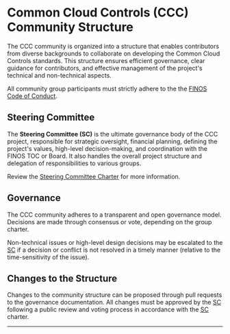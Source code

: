 # Common Cloud Controls (CCC) Community Structure

The CCC community is organized into a structure that enables contributors from diverse backgrounds to collaborate on developing the Common Cloud Controls standards. This structure ensures efficient governance, clear guidance for contributors, and effective management of the project's technical and non-technical aspects.

All community group participants must strictly adhere to the the [FINOS Code of Conduct].

## Steering Committee

The **Steering Committee (SC)** is the ultimate governance body of the CCC project, responsible for strategic oversight, financial planning, defining the project's values, high-level decision-making, and coordination with the FINOS TOC or Board. It also handles the overall project structure and delegation of responsibilities to various groups.

Review the [Steering Committee Charter] for more information.

## Governance

The CCC community adheres to a transparent and open governance model. Decisions are made through consensus or vote, depending on the group charter.

Non-technical issues or high-level design decisions may be escalated to the [SC] if a decision or conflict is not resolved in a timely manner (relative to the time-sensitivity of the issue).

## Changes to the Structure

Changes to the community structure can be proposed through pull requests to the governance documentation. All changes must be approved by the [SC] following a public review and voting process in accordance with the [SC] charter.

---

[FINOS Code of Conduct]: <https://www.finos.org/code-of-conduct>
[Steering Committee Charter]: <./steering/charter.md>
[SC]: <#steering-committee>
